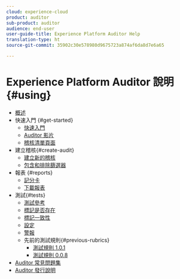 ```yaml
---
cloud: experience-cloud
product: auditor
sub-product: auditor
audience: end-user
user-guide-title: Experience Platform Auditor Help
translation-type: ht
source-git-commit: 35902c30e578980d9675723a874af6da8d7e6a65

---
```



# Experience Platform Auditor 說明{#using}

+ [概述](overview.md)
+ 快速入門 {#get-started}
   + [快速入門](get-started/getting-started.md)
   + [Auditor 影片](get-started/videos.md)
   + [稽核清單頁面](get-started/audit-list.md)
+ 建立稽核{#create-audit}
   + [建立新的稽核](create-audit/create-new-audit.md)
   + [包含和排除篩選器](create-audit/filters.md)
+ 報表 {#reports}
   + [記分卡](reports/scorecard.md)
   + [下載報表](reports/download-report.md)
+ 測試{#tests}
   + [測試參考](tests/test-reference.md)
   + [標記是否存在](tests/test-ref-presence.md)
   + [標記一致性](tests/test-ref-consistency.md)
   + [設定](tests/test-ref-cfg.md)
   + [警報](tests/test-ref-alerts.md)
   + 先前的測試規則{#previous-rubrics}
      + [測試規則 1.0.1](tests/previous-rubrics/test-rubric1-0-1.md)
      + [測試規則 0.0.8](tests/previous-rubrics/test-rubric1-0.md)
+ [Auditor 常見問題集](auditor-faq.md)
+ [Auditor 發行說明](release-notes.md)
